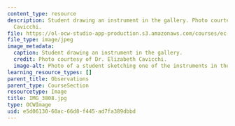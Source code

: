 ```yaml
---
content_type: resource
description: Student drawing an instrument in the gallery. Photo courtesy of Dr. Elizabeth
  Cavicchi.
file: https://ol-ocw-studio-app-production.s3.amazonaws.com/courses/ec-050-recreate-experiments-from-history-inform-the-future-from-the-past-galileo-january-iap-2010/e5d0613060ac66d8f445ad7fa389dbbd_IMG_3808.jpg
file_type: image/jpeg
image_metadata:
  caption: Student drawing an instrument in the gallery.
  credit: Photo courtesy of Dr. Elizabeth Cavicchi.
  image-alt: Photo of a student sketching one of the instruments in the display.
learning_resource_types: []
parent_title: Observations
parent_type: CourseSection
resourcetype: Image
title: IMG_3808.jpg
type: OCWImage
uid: e5d06130-60ac-66d8-f445-ad7fa389dbbd
---
```

